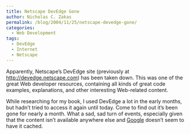 ```yaml
---
title: Netscape DevEdge Gone
author: Nicholas C. Zakas
permalink: /blog/2004/11/25/netscape-devedge-gone/
categories:
  - Web Development
tags:
  - DevEdge
  - Internet
  - Netscape
---
```

Apparently, Netscape&#8217;s DevEdge site (previously at http://devedge.netscape.com) has been taken down. This was one of the great Web developer resources, containing all kinds of great code examples, explanations, and other interesting Web-related content.

While researching for my book, I used DevEdge a lot in the early months, but hadn&#8217;t tried to access it again until today. Come to find out it&#8217;s been gone for nearly a month. What a sad, sad turn of events, especially given that the content isn&#8217;t available anywhere else and <a href="http://www.google.com" title="Google" rel="external">Google</a> doesn&#8217;t seem to have it cached.
